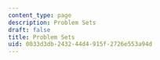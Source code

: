 ```yaml
---
content_type: page
description: Problem Sets
draft: false
title: Problem Sets
uid: 0033d3db-2432-44d4-915f-2726e553a94d
---
```

